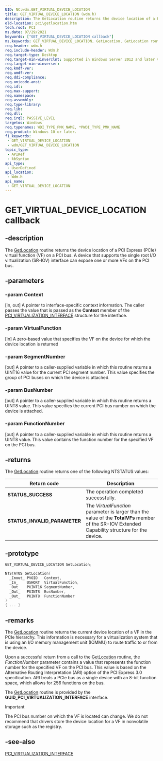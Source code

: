 ```yaml
---
UID: NC:wdm.GET_VIRTUAL_DEVICE_LOCATION
title: GET_VIRTUAL_DEVICE_LOCATION (wdm.h)
description: The GetLocation routine returns the device location of a PCI Express (PCIe) virtual function (VF) on a PCI bus. A device that supports the single root I/O virtualization (SR-IOV) interface can expose one or more VFs on the PCI bus.
old-location: pci\getlocation.htm
tech.root: PCI
ms.date: 07/29/2021
keywords: ["GET_VIRTUAL_DEVICE_LOCATION callback"]
ms.keywords: GET_VIRTUAL_DEVICE_LOCATION, GetLocation, GetLocation routine, PCI.getlocation, wdm/GetLocation
req.header: wdm.h
req.include-header: Wdm.h
req.target-type: Desktop
req.target-min-winverclnt: Supported in Windows Server 2012 and later versions of Windows Server.
req.target-min-winversvr: 
req.kmdf-ver: 
req.umdf-ver: 
req.ddi-compliance: 
req.unicode-ansi: 
req.idl: 
req.max-support: 
req.namespace: 
req.assembly: 
req.type-library: 
req.lib: 
req.dll: 
req.irql: PASSIVE_LEVEL
targetos: Windows
req.typenames: WDI_TYPE_PMK_NAME, *PWDI_TYPE_PMK_NAME
req.product: Windows 10 or later.
f1_keywords:
 - GET_VIRTUAL_DEVICE_LOCATION
 - wdm/GET_VIRTUAL_DEVICE_LOCATION
topic_type:
 - APIRef
 - kbSyntax
api_type:
 - UserDefined
api_location:
 - Wdm.h
api_name:
 - GET_VIRTUAL_DEVICE_LOCATION
---
```


# GET_VIRTUAL_DEVICE_LOCATION callback

## -description

The [GetLocation]() routine returns the device location of a PCI Express (PCIe) virtual function (VF) on a PCI bus. A device that supports the single root I/O virtualization (SR-IOV) interface can expose one or more VFs on the PCI bus.

## -parameters

### -param Context

[in, out] A pointer to interface-specific context information. The caller passes the value that is passed as the **Context** member of the [PCI_VIRTUALIZATION_INTERFACE](/previous-versions/windows/hardware/drivers/hh406642(v=vs.85)) structure for the interface.

### -param VirtualFunction

[in] A zero-based value that specifies the VF on the device for  which the device location is returned

### -param SegmentNumber

[out] A pointer to a caller-supplied variable in which this routine returns a UINT16 value for the current PCI segment number. This value specifies the group of PCI buses on which the device is attached.

### -param BusNumber

[out] A pointer to a caller-supplied variable in which this routine returns a UINT8 value. This value specifies the current PCI bus number on which the device is attached.

### -param FunctionNumber

[out] A pointer to a caller-supplied variable in which this routine returns a UINT8 value.  This value contains the function number for the specified VF on the PCI bus.

## -returns

The [GetLocation]() routine returns one of the following NTSTATUS values:

| Return code | Description |
|--|--|
| **STATUS_SUCCESS** | The operation completed successfully. |
| **STATUS_INVALID_PARAMETER** | The *VirtualFunction* parameter is larger than the value of the **TotalVFs** member of the SR-IOV Extended Capability structure for the device. |

## -prototype

```cpp
GET_VIRTUAL_DEVICE_LOCATION GetLocation;

NTSTATUS GetLocation(
  _Inout_ PVOID   Context,
  _In_    USHORT  VirtualFunction,
  _Out_   PUINT16 SegmentNumber,
  _Out_   PUINT8  BusNumber,
  _Out_   PUINT8  FunctionNumber
)
{ ... }
```

## -remarks

The [GetLocation]() routine returns the current device location of a VF  in the PCIe hierarchy. This information is necessary for a virtualization system that is using an I/O memory management unit (IOMMU) to route traffic to or from the device.

Upon a successful return from a call to the [GetLocation]() routine, the *FunctionNumber* parameter contains a value that represents the function number for the specified VF on the PCI bus. This value is based on the Alternative Routing Interpretation (ARI) option of the PCI Express 3.0 specification.  ARI treats a PCIe bus as a single device with an 8-bit function space, which allows for 256 functions on the bus.

The [GetLocation]() routine is provided by the **GUID_PCI_VIRTUALIZATION_INTERFACE** interface.

> [!IMPORTANT]
> The PCI bus number on which the VF is located can change. We do not recommend that drivers store the device location for a VF in nonvolatile storage such as the registry.

## -see-also

[PCI_VIRTUALIZATION_INTERFACE](/previous-versions/windows/hardware/drivers/hh406642(v=vs.85))
